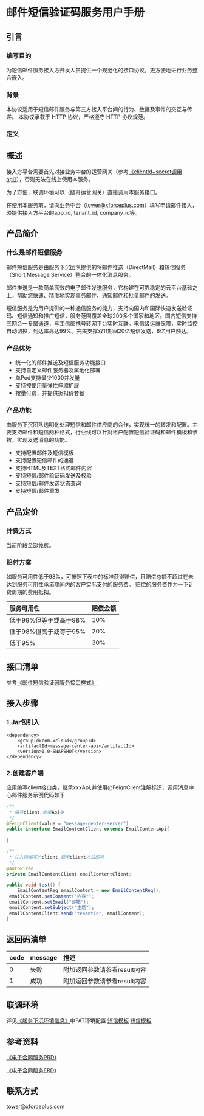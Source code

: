 # 邮件短信验证码服务用户手册

## 引言

### 编写目的

为短信邮件服务接入方开发人员提供一个规范化的接口协议，更方便地进行业务整合嵌入。

### 背景

本协议适用于短信邮件服务与第三方接入平台间的行为、数据及事件的交互与传递。 本协议承载于 HTTP 协议，严格遵守 HTTP 协议规范。

### 定义

## 概述

接入方平台需要首先对接业务中台的运营网关（参考[《clientId+secret调用api》](https://wiki.xforceplus.com/pages/viewpage.action?pageId=33463073)），否则无法在线上使用本服务。

为了方便，联调环境可以（绕开运营网关）直接调用本服务接口。

在使用本服务前，请向业务中台（tower@xforceplus.com）填写申请邮件接入，须提供接入方平台的app_id, tenant_id, company_id等。

## 产品简介 

### 什么是邮件短信服务

邮件短信服务是由服务下沉团队提供的将邮件推送（DirectMail）和短信服务（Short Message Service）整合的一体化消息服务。

邮件推送是一款简单高效的电子邮件发送服务，它构建在可靠稳定的云平台基础之上，帮助您快速、精准地实现事务邮件、通知邮件和批量邮件的发送。

短信服务是为用户提供的一种通信服务的能力，支持向国内和国际快速发送验证码、短信通知和推广短信，服务范围覆盖全球200多个国家和地区。国内短信支持三网合一专属通道，与工信部携号转网平台实时互联。电信级运维保障，实时监控自动切换，到达率高达99%。完美支撑双11期间20亿短信发送，6亿用户触达。

### 产品优势

+ 统一化的邮件推送及短信服务功能接口
+ 支持自定义邮件服务器及属地化部署
+ 单Pod支持最少1000并发量
+ 支持按使用量弹性伸缩扩展
+ 按量付费，并提供折扣价套餐

### 产品功能
由服务下沉团队透明化处理短信和邮件供应商的合作，实现统一的转发和配置。主要支持邮件和短信两种格式，行业线可以针对租户配置短信验证码和邮件模板和参数，实现发送消息的功能。
+ 支持配置邮件及短信模板
+ 支持配置短信邮件的通道
+ 支持HTML及TEXT格式邮件内容
+ 支持短信/邮件验证码发送及校验
+ 支持短信/邮件发送状态查询
+ 支持短信/邮件重发

## 产品定价

### 计费方式

当前阶段全部免费。
<!--
|  产品  |产品类型 |定价维度 | 定价 |
|  :----  | :----  |:---- |:---- |
| 消息通知服务 |短信通知及验证码 | 单价|	0.05元/条| 
| 消息通知服务 |短信通知及验证码 | 套餐 |10,000元/220,000条(9折)、20,000元/500,000条(8折)|
| 消息通知服务 |邮件推送及验证码 | 单价|	0.002元/封| 
| 消息通知服务 |邮件推送及验证码 | 套餐 |90元/50,000封(9折)、850元/500,000封(8.5折)、1,600元/1,000,000封(8折)|
| 消息通知服务  | 说明 | |提供测试环境免费试用，短信及邮件共提供100条试用，超过则按照计费标准收费；计费原则：发送成功则计费，发送失败不计费；所有套餐包时长为6个月。超出6个月之后按照单价计费。|
-->

### 赔付方案

如服务可用性低于98%，可按照下表中的标准获得赔偿，且赔偿总额不超过在未达到服务可用性承诺期间内的客户实际支付的服务费。
赔偿的服务费作为一下计费周期的费用抵扣。

|  服务可用性  | 赔偿金额 | 
|  :----  | :----  |
| 低于99%但等于或高于98%  | 10%|
| 低于98%但高于或等于95% | 20% |
| 低于95% | 30% |

## 接口清单

参考[《邮件短信验证码服务接口样式》](/docs/邮件短信验证码服务/邮件短信验证码服务接口样式.md)

## 接入步骤

### 1.Jar包引入

<!--DOCUSAURUS_CODE_TABS-->
<!--pom-->
```pom
<dependency>
    <groupId>com.xcloud</groupId>
    <artifactId>message-center-api</artifactId>
    <version>1.0-SNAPSHOT</version>
</dependency>
```
<!--END_DOCUSAURUS_CODE_TABS-->

### 2.创建客户端
应用编写client接口类，继承xxxApi,并使用@FeignClient注解标识，调用消息中心邮件服务示例代码如下
<!--DOCUSAURUS_CODE_TABS-->
<!--Java-->
```java
/**
 * 编写client,继承Api类
 */
@FeignClient(value = "message-center-server")
public interface EmailContentClient extends EmailContentApi{
    
}

/**
 * 注入刚编写的client,调用client方法即可
 */
@Autowired
private EmailContentClient emailContentClient;

public void test() {
    EmailContentReq emailContent = new EmailContentReq();
 emailContent.setContent("内容");
 emailContent.setEmail("邮箱");
 emailContent.setSubject("主题");
 emailContentClient.send("tenantId", emailContent);
}
```
<!--END_DOCUSAURUS_CODE_TABS-->

## 返回码清单

|  code  | message | 描述 | 
|  :----  | :----  |:----|
|0 | 失败 | 附加返回参数请参看result内容 |
| 1 | 成功 | 附加返回参数请参看result内容 |


## 联调环境

详见[《服务下沉环境信息》](https://wiki.xforceplus.com/pages/viewpage.action?pageId=30025683)中FAT环境配置
[短信模板](https://wiki.xforceplus.com/pages/viewpage.action?pageId=33467775)
[短信模板](https://wiki.xforceplus.com/pages/viewpage.action?pageId=33467773)

## 参考资料

[《电子合同服务PRD》](https://wiki.xforceplus.com/pages/viewpage.action?pageId=33459604)

[《电子合同服务ERD》](https://wiki.xforceplus.com/pages/viewpage.action?pageId=32112765)



## 联系方式
tower@xforceplus.com